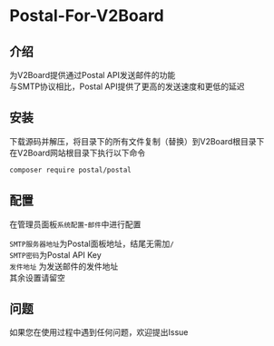 # Postal-For-V2Board

## 介绍

为V2Board提供通过Postal API发送邮件的功能 \
与SMTP协议相比，Postal API提供了更高的发送速度和更低的延迟

## 安装

下载源码并解压，将目录下的所有文件复制（替换）到V2Board根目录下 \
在V2Board网站根目录下执行以下命令

```bash
composer require postal/postal
```

## 配置

在管理员面板`系统配置`-`邮件`中进行配置

`SMTP服务器地址`为Postal面板地址，结尾无需加`/` \
`SMTP密码`为Postal API Key \
`发件地址` 为发送邮件的发件地址 \
其余设置请留空

## 问题

如果您在使用过程中遇到任何问题，欢迎提出Issue